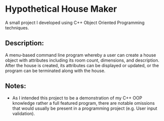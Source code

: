 # Hypothetical House Maker
A small project I developed using C++ Object Oriented Programming techniques.

## Description:
A menu-based command line program whereby a user can create a house object with attributes including its room count, dimensions, and description. After the house is created, its attributes can be displayed or updated, or the program can be terminated along with the house.

## Notes:
* As I intended this project to be a demonstration of my C++ OOP knowledge rather a full featured program, there are notable omissions that would usually be present in a programming project (e.g. User input validation).

